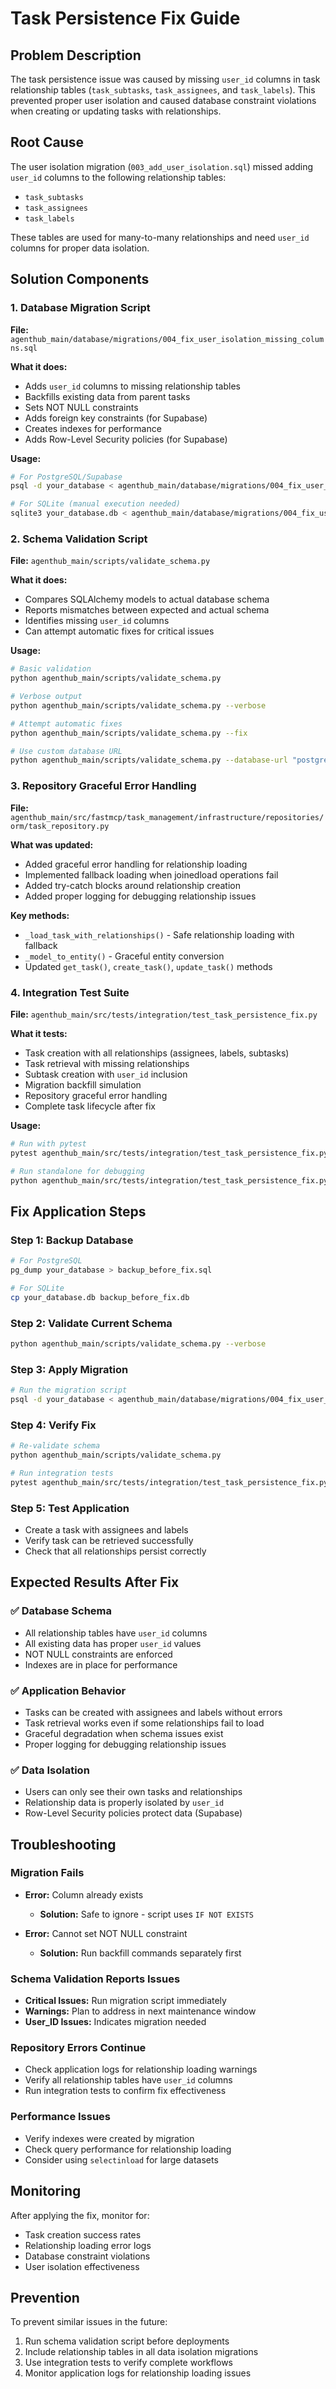# Task Persistence Fix Guide

## Problem Description

The task persistence issue was caused by missing `user_id` columns in task relationship tables (`task_subtasks`, `task_assignees`, and `task_labels`). This prevented proper user isolation and caused database constraint violations when creating or updating tasks with relationships.

## Root Cause

The user isolation migration (`003_add_user_isolation.sql`) missed adding `user_id` columns to the following relationship tables:
- `task_subtasks` 
- `task_assignees`
- `task_labels`

These tables are used for many-to-many relationships and need `user_id` columns for proper data isolation.

## Solution Components

### 1. Database Migration Script
**File:** `agenthub_main/database/migrations/004_fix_user_isolation_missing_columns.sql`

**What it does:**
- Adds `user_id` columns to missing relationship tables
- Backfills existing data from parent tasks
- Sets NOT NULL constraints
- Adds foreign key constraints (for Supabase)
- Creates indexes for performance
- Adds Row-Level Security policies (for Supabase)

**Usage:**
```bash
# For PostgreSQL/Supabase
psql -d your_database < agenthub_main/database/migrations/004_fix_user_isolation_missing_columns.sql

# For SQLite (manual execution needed)
sqlite3 your_database.db < agenthub_main/database/migrations/004_fix_user_isolation_missing_columns.sql
```

### 2. Schema Validation Script
**File:** `agenthub_main/scripts/validate_schema.py`

**What it does:**
- Compares SQLAlchemy models to actual database schema
- Reports mismatches between expected and actual schema
- Identifies missing `user_id` columns
- Can attempt automatic fixes for critical issues

**Usage:**
```bash
# Basic validation
python agenthub_main/scripts/validate_schema.py

# Verbose output
python agenthub_main/scripts/validate_schema.py --verbose

# Attempt automatic fixes
python agenthub_main/scripts/validate_schema.py --fix

# Use custom database URL
python agenthub_main/scripts/validate_schema.py --database-url "postgresql://user:pass@localhost/db"
```

### 3. Repository Graceful Error Handling
**File:** `agenthub_main/src/fastmcp/task_management/infrastructure/repositories/orm/task_repository.py`

**What was updated:**
- Added graceful error handling for relationship loading
- Implemented fallback loading when joinedload operations fail
- Added try-catch blocks around relationship creation
- Added proper logging for debugging relationship issues

**Key methods:**
- `_load_task_with_relationships()` - Safe relationship loading with fallback
- `_model_to_entity()` - Graceful entity conversion
- Updated `get_task()`, `create_task()`, `update_task()` methods

### 4. Integration Test Suite
**File:** `agenthub_main/src/tests/integration/test_task_persistence_fix.py`

**What it tests:**
- Task creation with all relationships (assignees, labels, subtasks)
- Task retrieval with missing relationships
- Subtask creation with `user_id` inclusion
- Migration backfill simulation
- Repository graceful error handling
- Complete task lifecycle after fix

**Usage:**
```bash
# Run with pytest
pytest agenthub_main/src/tests/integration/test_task_persistence_fix.py -v

# Run standalone for debugging
python agenthub_main/src/tests/integration/test_task_persistence_fix.py
```

## Fix Application Steps

### Step 1: Backup Database
```bash
# For PostgreSQL
pg_dump your_database > backup_before_fix.sql

# For SQLite
cp your_database.db backup_before_fix.db
```

### Step 2: Validate Current Schema
```bash
python agenthub_main/scripts/validate_schema.py --verbose
```

### Step 3: Apply Migration
```bash
# Run the migration script
psql -d your_database < agenthub_main/database/migrations/004_fix_user_isolation_missing_columns.sql
```

### Step 4: Verify Fix
```bash
# Re-validate schema
python agenthub_main/scripts/validate_schema.py

# Run integration tests
pytest agenthub_main/src/tests/integration/test_task_persistence_fix.py -v
```

### Step 5: Test Application
- Create a task with assignees and labels
- Verify task can be retrieved successfully
- Check that all relationships persist correctly

## Expected Results After Fix

### ✅ Database Schema
- All relationship tables have `user_id` columns
- All existing data has proper `user_id` values
- NOT NULL constraints are enforced
- Indexes are in place for performance

### ✅ Application Behavior
- Tasks can be created with assignees and labels without errors
- Task retrieval works even if some relationships fail to load
- Graceful degradation when schema issues exist
- Proper logging for debugging relationship issues

### ✅ Data Isolation
- Users can only see their own tasks and relationships
- Relationship data is properly isolated by `user_id`
- Row-Level Security policies protect data (Supabase)

## Troubleshooting

### Migration Fails
- **Error:** Column already exists
  - **Solution:** Safe to ignore - script uses `IF NOT EXISTS`
  
- **Error:** Cannot set NOT NULL constraint
  - **Solution:** Run backfill commands separately first

### Schema Validation Reports Issues
- **Critical Issues:** Run migration script immediately
- **Warnings:** Plan to address in next maintenance window
- **User_ID Issues:** Indicates migration needed

### Repository Errors Continue
- Check application logs for relationship loading warnings
- Verify all relationship tables have `user_id` columns
- Run integration tests to confirm fix effectiveness

### Performance Issues
- Verify indexes were created by migration
- Check query performance for relationship loading
- Consider using `selectinload` for large datasets

## Monitoring

After applying the fix, monitor for:
- Task creation success rates
- Relationship loading error logs
- Database constraint violations
- User isolation effectiveness

## Prevention

To prevent similar issues in the future:
1. Run schema validation script before deployments
2. Include relationship tables in all data isolation migrations
3. Use integration tests to verify complete workflows
4. Monitor application logs for relationship loading issues